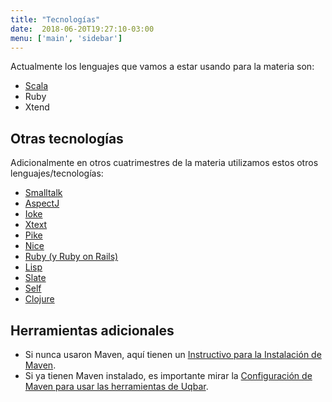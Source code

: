 ```yaml
---
title: "Tecnologías"
date:  2018-06-20T19:27:10-03:00
menu: ['main', 'sidebar']
---
```


Actualmente los lenguajes que vamos a estar usando para la materia son:

* [Scala](../te-scala)
* Ruby
* Xtend

## Otras tecnologías

Adicionalmente en otros cuatrimestres de la materia utilizamos estos otros lenguajes/tecnologías:

* [Smalltalk](../te-smalltalk)
* [AspectJ](../te-aspectj)
* [Ioke](../te-ioke)
* [Xtext](../te-xtext)
* [Pike](te-pike)
* [Nice](../te-nice)
* [Ruby (y Ruby on Rails)](../te-ruby)
* [Lisp](../te-lisp)
* [Slate](../te-slate)
* [Self](../te-self)
* [Clojure](../te-clojure)

## Herramientas adicionales

* Si nunca usaron Maven, aquí tienen un [Instructivo para la Instalación de Maven](http://uqbar-wiki.org/index.php?title=Preparacion_de_un_entorno_de_desarrollo_Java#Maven).
* Si ya tienen Maven instalado, es importante mirar la [Configuración de Maven para usar las herramientas de Uqbar](http://uqbar-wiki.org/index.php?title=Configuraci%C3%B3n_de_Maven_para_poder_utilizar_las_herramientas_de_Uqbar).